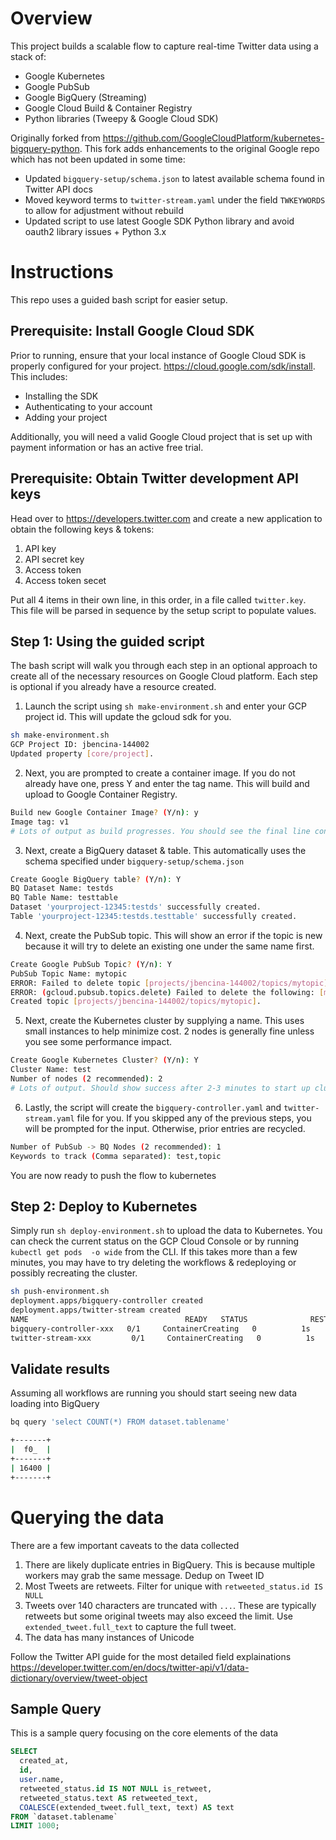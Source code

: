 # Overview
This project builds a scalable flow to capture real-time Twitter data using a stack of:
- Google Kubernetes
- Google PubSub
- Google BigQuery (Streaming)
- Google Cloud Build & Container Registry
- Python libraries (Tweepy & Google Cloud SDK)

Originally forked from https://github.com/GoogleCloudPlatform/kubernetes-bigquery-python. This fork adds enhancements to the original Google repo which has not been updated in some time:
- Updated `bigquery-setup/schema.json` to latest available schema found in Twitter API docs
- Moved keyword terms to `twitter-stream.yaml` under the field `TWKEYWORDS` to allow for adjustment without rebuild
- Updated script to use latest Google SDK Python library and avoid oauth2 library issues + Python 3.x

# Instructions
This repo uses a guided bash script for easier setup.

## Prerequisite: Install Google Cloud SDK
Prior to running, ensure that your local instance of Google Cloud SDK is properly configured for your project. https://cloud.google.com/sdk/install. This includes:
- Installing the SDK
- Authenticating to your account
- Adding your project

Additionally, you will need a valid Google Cloud project that is set up with payment information or has an active free trial.
## Prerequisite: Obtain Twitter development API keys
Head over to https://developers.twitter.com and create a new application to obtain the following keys & tokens:
1. API key
2. API secret key
3. Access token
4. Access token secet

Put all 4 items in their own line, in this order, in a file called `twitter.key`. This file will be parsed in sequence by the setup script to populate values.

## Step 1: Using the guided script
The bash script will walk you through each step in an optional approach to create all of the necessary resources on Google Cloud platform. Each step is optional if you already have a resource created.

1. Launch the script using `sh make-environment.sh` and enter your GCP project id. This will update the gcloud sdk for you.
```bash
sh make-environment.sh
GCP Project ID: jbencina-144002
Updated property [core/project].
```

2. Next, you are prompted to create a container image. If you do not already have one, press Y and enter the tag name. This will build and upload to Google Container Registry.
```bash
Build new Google Container Image? (Y/n): y
Image tag: v1
# Lots of output as build progresses. You should see the final line containing something like gcr.io/yourproject-12345/pubsub_bq:v1  SUCCESS
```
3. Next, create a BigQuery dataset & table. This automatically uses the schema specified under `bigquery-setup/schema.json`
```bash
Create Google BigQuery table? (Y/n): Y
BQ Dataset Name: testds
BQ Table Name: testtable
Dataset 'yourproject-12345:testds' successfully created.
Table 'yourproject-12345:testds.testtable' successfully created.
```

4. Next, create the PubSub topic. This will show an error if the topic is new because it will try to delete an existing one under the same name first.
```bash
Create Google PubSub Topic? (Y/n): Y
PubSub Topic Name: mytopic
ERROR: Failed to delete topic [projects/jbencina-144002/topics/mytopic]: Resource not found (resource=mytopic).
ERROR: (gcloud.pubsub.topics.delete) Failed to delete the following: [mytopic].
Created topic [projects/jbencina-144002/topics/mytopic].
```

5. Next, create the Kubernetes cluster by supplying a name. This uses small instances to help minimize cost. 2 nodes is generally fine unless you see some performance impact.
```bash
Create Google Kubernetes Cluster? (Y/n): Y
Cluster Name: test
Number of nodes (2 recommended): 2
# Lots of output. Should show success after 2-3 minutes to start up cluster
```

6. Lastly, the script will create the `bigquery-controller.yaml` and `twitter-stream.yaml` file for you. If you skipped any of the previous steps, you will be prompted for the input. Otherwise, prior entries are recycled.
```bash
Number of PubSub -> BQ Nodes (2 recommended): 1
Keywords to track (Comma separated): test,topic
```
You are now ready to push the flow to kubernetes

## Step 2: Deploy to Kubernetes

Simply run `sh deploy-environment.sh` to upload the data to Kubernetes. You can check the current status on the GCP Cloud Console or by running `kubectl get pods  -o wide` from the CLI. If this takes more than a few minutes, you may have to try deleting the workflows & redeploying or possibly recreating the cluster.

```bash
sh push-environment.sh
deployment.apps/bigquery-controller created
deployment.apps/twitter-stream created
NAME                                   READY   STATUS              RESTARTS   AGE   IP       NODE                                  NOMINATED NODE   READINESS GATES
bigquery-controller-xxx   0/1     ContainerCreating   0          1s    <none>   gke-test-default-pool-xxx  <none>           <none>
twitter-stream-xxx         0/1     ContainerCreating   0          1s    <none>   gke-test-default-pool-xxx   <none>           <none>
```
## Validate results

Assuming all workflows are running you should start seeing new data loading into BigQuery

```bash
bq query 'select COUNT(*) FROM dataset.tablename'

+-------+
|  f0_  |
+-------+
| 16400 |
+-------+
```

# Querying the data

There are a few important caveats to the data collected
1. There are likely duplicate entries in BigQuery. This is because multiple workers may grab the same message. Dedup on Tweet ID
2. Most Tweets are retweets. Filter for unique with `retweeted_status.id IS NULL`
3. Tweets over 140 characters are truncated with `...`. These are typically retweets but some original tweets may also exceed the limit. Use `extended_tweet.full_text` to capture the full tweet.
4. The data has many instances of Unicode

Follow the Twitter API guide for the most detailed field explainations https://developer.twitter.com/en/docs/twitter-api/v1/data-dictionary/overview/tweet-object

## Sample Query

This is a sample query focusing on the core elements of the data

```sql
SELECT
  created_at,
  id,
  user.name,
  retweeted_status.id IS NOT NULL is_retweet,
  retweeted_status.text AS retweeted_text,
  COALESCE(extended_tweet.full_text, text) AS text
FROM `dataset.tablename`
LIMIT 1000;
```